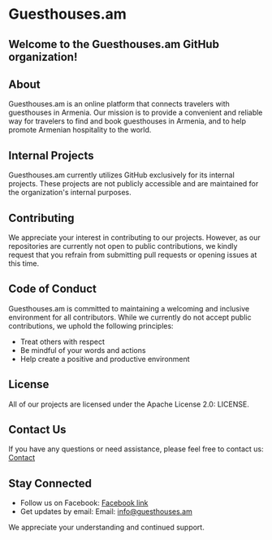 # Guesthouses.am

## Welcome to the Guesthouses.am GitHub organization!

## About

Guesthouses.am is an online platform that connects travelers with guesthouses in Armenia. Our mission is to provide a convenient and reliable way for travelers to find and book guesthouses in Armenia, and to help promote Armenian hospitality to the world.

## Internal Projects

Guesthouses.am currently utilizes GitHub exclusively for its internal projects. These projects are not publicly accessible and are maintained for the organization's internal purposes.

## Contributing

We appreciate your interest in contributing to our projects. However, as our repositories are currently not open to public contributions, we kindly request that you refrain from submitting pull requests or opening issues at this time.

## Code of Conduct

Guesthouses.am is committed to maintaining a welcoming and inclusive environment for all contributors. While we currently do not accept public contributions, we uphold the following principles:

* Treat others with respect
* Be mindful of your words and actions
* Help create a positive and productive environment

## License

All of our projects are licensed under the Apache License 2.0: LICENSE.

## Contact Us

If you have any questions or need assistance, please feel free to contact us: [Contact](https://github.com/Guesthouses-am/.github/profile/CONTACT.md)

## Stay Connected

* Follow us on Facebook: [Facebook link](https://www.facebook.com/guesthouses.am)
* Get updates by email: Email: info@guesthouses.am

We appreciate your understanding and continued support.
